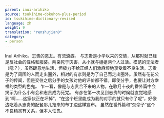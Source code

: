 ```yaml
---
parent: inui-arihiko
source: tsukihime-dokuhon-plus-period
id: tsukihime-dictionary-revised
language: zh
weight: 9
translation: "renshujian0"
category:
- person
---
```


Inui Arihiko。志贵的恶友。有流浪癖。
与志贵是小学以来的交情，从那时就已经是反社会的性格和服装。两亲死于灾害，从小就与姐姐两个人过活。模范的无法者（嗯？），虽然肆意地生活，但极力不给正经人们添麻烦地享受着不良生活。志贵是为了周围的人而走出圈外，相对的有彦则是为了自己而走出圈外。虽然有花花公子的传闻，但是交往之后分手的女孩对他的评价都不错。即使分手，也要让对方幸福的类型的色鬼。
乍一看，像是与志贵合不来的人物。在歌月十夜的番外篇中会揭示为什么小有会和志贵成为死党。
有彦在第一次见到志贵的时候就直觉地感到“啊……这家伙正在坏掉”，“在这个班里能成为我的对手的就只有你了呢”，好像边吃着从志贵的配餐那儿抢来的布丁边这样宣布。
虽然在番外篇和“奈奈子”这个不良精灵有关系，但本人怕鬼。
